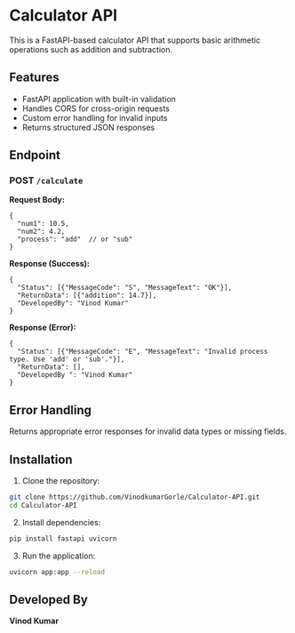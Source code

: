 # Calculator API

This is a FastAPI-based calculator API that supports basic arithmetic operations such as addition and subtraction.

## Features

- FastAPI application with built-in validation
- Handles CORS for cross-origin requests
- Custom error handling for invalid inputs
- Returns structured JSON responses

## Endpoint

### POST `/calculate`

**Request Body:**
```
{
  "num1": 10.5,
  "num2": 4.2,
  "process": "add"  // or "sub"
}
```

**Response (Success):**
```
{
  "Status": [{"MessageCode": "S", "MessageText": "OK"}],
  "ReturnData": [{"addition": 14.7}],
  "DevelopedBy": "Vinod Kumar"
}
```

**Response (Error):**
```
{
  "Status": [{"MessageCode": "E", "MessageText": "Invalid process type. Use 'add' or 'sub'."}],
  "ReturnData": [],
  "DevelopedBy ": "Vinod Kumar"
}
```

## Error Handling

Returns appropriate error responses for invalid data types or missing fields.

## Installation

1. Clone the repository:
```bash
git clone https://github.com/VinodkumarGorle/Calculator-API.git
cd Calculator-API
```

2. Install dependencies:
```bash
pip install fastapi uvicorn
```

3. Run the application:
```bash
uvicorn app:app --reload
```

## Developed By

**Vinod Kumar**

